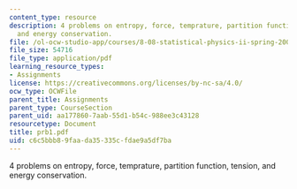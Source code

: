 ```yaml
---
content_type: resource
description: 4 problems on entropy, force, temprature, partition function, tension,
  and energy conservation.
file: /ol-ocw-studio-app/courses/8-08-statistical-physics-ii-spring-2005/c6c5bbb89faada35335cfdae9a5df7ba_prb1.pdf
file_size: 54716
file_type: application/pdf
learning_resource_types:
- Assignments
license: https://creativecommons.org/licenses/by-nc-sa/4.0/
ocw_type: OCWFile
parent_title: Assignments
parent_type: CourseSection
parent_uid: aa177860-7aab-55d1-b54c-988ee3c43128
resourcetype: Document
title: prb1.pdf
uid: c6c5bbb8-9faa-da35-335c-fdae9a5df7ba
---
```

4 problems on entropy, force, temprature, partition function, tension, and energy conservation.